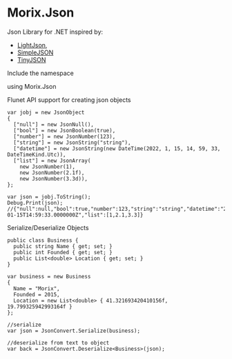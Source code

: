 # Morix.Json
Json Library for .NET inspired by:
- [LightJson](https://github.com/MarcosLopezC/LightJson), 
- [SimpleJSON](https://github.com/Bunny83/SimpleJSON/blob/master/SimpleJSON.cs)
- [TinyJSON](https://github.com/pbhogan/TinyJSON)

Include the namespace

using Morix.Json


Flunet API support for creating json objects

```
var jobj = new JsonObject
{
  ["null"] = new JsonNull(),
  ["bool"] = new JsonBoolean(true),
  ["number"] = new JsonNumber(123),
  ["string"] = new JsonString("string"),
  ["datetime"] = new JsonString(new DateTime(2022, 1, 15, 14, 59, 33, DateTimeKind.Utc)),
  ["list"] = new JsonArray(
    new JsonNumber(1),
    new JsonNumber(2.1f),
    new JsonNumber(3.3d)),
};

var json = jobj.ToString();
Debug.Print(json);
//{"null":null,"bool":true,"number":123,"string":"string","datetime":"2022-01-15T14:59:33.0000000Z","list":[1,2.1,3.3]}
```

Serialize/Deserialize Objects

```
public class Business {
  public string Name { get; set; }
  public int Founded { get; set; }
  public List<double> Location { get; set; }
}

var business = new Business
{
  Name = "Morix",
  Founded = 2015,
  Location = new List<double> { 41.321693420410156f, 19.799325942993164f }
};

//serialize
var json = JsonConvert.Serialize(business);

//deserialize from text to object
var back = JsonConvert.Deserialize<Business>(json);
  ```
  

